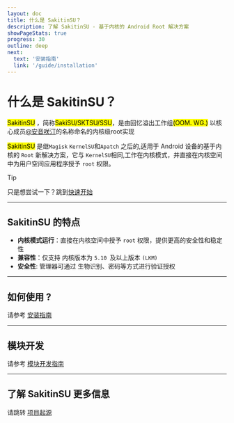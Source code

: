 ```yaml
---
layout: doc
title: 什么是 SakitinSU？
description: 了解 SakitinSU - 基于内核的 Android Root 解决方案
showPageStats: true
progress: 30
outline: deep
next:
  text: '安装指南'
  link: '/guide/installation'
---
```


# 什么是 SakitinSU？

<mark>SakitinSU</mark> ，简称<mark>SakiSU/SKTSU/SSU</mark>，是由回忆溢出工作组<mark>(OOM. WG.)</mark>
以核心成员[@安音咲汀](https://github.com/GunRain)的名称命名的内核级root实现

<mark>SakitinSU</mark> 是继`Magisk` `KernelSU`和`Apatch` 之后的,适用于 Android 设备的基于内核的 `Root` 新解决方案，它与
`KernelSU`相同,工作在内核模式，并直接在内核空间中为用户空间应用程序授予 `root` 权限。

> [!TIP]
> 只是想尝试一下？跳到[快速开始](installation.md)

---

## SakitinSU 的特点

- **内核模式运行**：直接在内核空间中授予 `root` 权限，提供更高的安全性和稳定性
- **兼容性**：仅支持 内核版本为 `5.10 `及以上版本 `(LKM)`
- **安全性**: 管理器可通过 生物识别、密码等方式进行验证授权

---

## 如何使用 ?

请参考 [安装指南](installation.md)

---

## 模块开发

请参考 [模块开发指南](../development/module-development.md)

---

## 了解 SakitinSU 更多信息

请跳转 [项目起源](../about/origin.md)